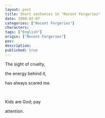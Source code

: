 ```yaml
---
layout: post
title: Short sentences in "Recent Forgeries"
date: 1998-02-07
categories: ["Recent Forgeries"]
characters: 
tags: ["English"]
origin: ["Recent Forgeries"]
pov: 
description: 
published: true
---
```


The sight of cruelty,

the energy behind it,

has always scared me.

<br>

Kids are God; pay

attention.

